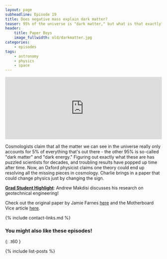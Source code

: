 ```yaml
---
layout: page
subheadline: Episode 19
title: Does negative mass explain dark matter?
teaser: 95% of the universe is "dark matter," but what is that exactly?
header:
    title: Paper Boys
    image_fullwidth: old/darkmatter.jpg
categories:
    - episodes
tags:
    - astronomy
    - physics
    - space
---
```


<iframe src="https://pinecast.com/player/0a366ad7-fed7-4b33-b73a-83a16dd5f158?theme=thick" seamless height="200" style="border:0" class="pinecast-embed" frameborder="0" width="100%"></iframe>

Cosmologists claim that all the matter we can see in the universe really only accounts for 5% of everything that's out there - the other 95% is so-called "dark matter" and "dark energy." Figuring out exactly what these are has puzzled scientists for decades, and troubling results have popped up time after time. Now, an Oxford physicist claims one theory could end up resolving all the missing pieces in cosmology. Charlie brings in a paper that could change physics just by changing the sign.

[**Grad Student Highlight**](http://paperboyspodcast.com/gradhighlight/): Andrew Makdisi discusses his research on geotechnical engineering!

Check out the original paper by Jamie Farnes [here](https://arxiv.org/abs/1712.07962) and the Motherboard Vice article [here](https://motherboard.vice.com/en_us/article/bjey9v/a-new-theory-unifies-dark-matter-and-dark-energy-as-a-dark-fluid-with-negative-mass). 

{% include contact-links.md %}


### You might also like these episodes!
{: .t60 }

{% include list-posts %}
